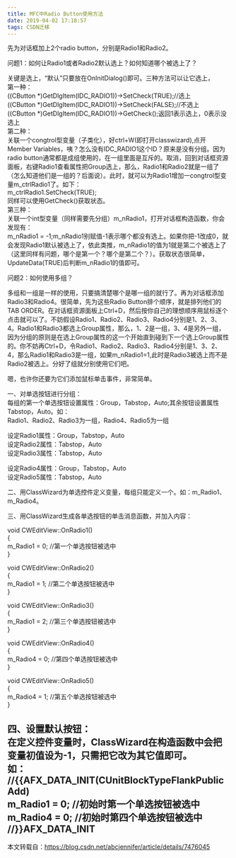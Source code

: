 ```yaml
---
title: MFC中Radio Button使用方法
date: 2019-04-02 17:18:57
tags: CSDN迁移
---
```

   先为对话框加上2个radio button，分别是Radio1和Radio2。

 问题1：如何让Radio1或者Radio2默认选上？如何知道哪个被选上了？

 关键是选上，“默认”只要放在OnInitDialog()即可。三种方法可以让它选上，  
 第一种：  
 ((CButton *)GetDlgItem(IDC_RADIO1))->SetCheck(TRUE);//选上  
 ((CButton *)GetDlgItem(IDC_RADIO1))->SetCheck(FALSE);//不选上  
 ((CButton *)GetDlgItem(IDC_RADIO1))->GetCheck();返回1表示选上，0表示没选上  
 第二种：  
 关联一个congtrol型变量（子类化），好ctrl+W(即打开classwizard),点开 Member Variables，咦？怎么没有IDC_RADIO1这个ID？原来是没有分组。因为radio button通常都是成组使用的，在一组里面是互斥的。取消，回到对话框资源面板，右键Radio1查看属性把Group选上，那么，Radio1和Radio2就是一组了（怎么知道他们是一组的？后面说）。此时，就可以为Radio1增加一congtrol型变量m_ctrlRadio1了。如下：  
 m_ctrlRadio1.SetCheck(TRUE);  
 同样可以使用GetCheck()获取状态。  
 第三种：  
 关联一个int型变量（同样需要先分组）m_nRadio1，打开对话框构造函数，你会发现有：  
 m_nRadio1 = -1;m_nRadio1别赋值-1表示哪个都没有选上。如果你把-1改成0，就会发现Radio1默认被选上了，依此类推，m_nRadio1的值为1就是第二个被选上了（这里同样有问题，哪个是第一个？哪个是第二个？）。获取状态很简单，UpdateData(TRUE)后判断m_nRadio1的值即可。

 问题2：如何使用多组？

 多组和一组是一样的使用，只要搞清楚哪个是哪一组的就行了。再为对话框添加Radio3和Radio4。很简单，先为这些Radio Button排个顺序，就是排列他们的TAB ORDER。在对话框资源面板上Ctrl+D，然后按你自己的理想顺序用鼠标逐个点击就可以了。不妨假设Radio1、Radio2、Radio3、Radio4分别是1、2、3、4。Radio1和Radio3都选上Group属性，那么，1、2是一组，3、4是另外一组，因为分组的原则是在选上Group属性的这一个开始直到碰到下一个选上Group属性的。你不妨再Ctrl+D，令Radio1、Radio2、Radio3、Radio4分别是1、3、2、4，那么Radio1和Radio3是一组，如果m_nRadio1=1,此时是Radio3被选上而不是Radio2被选上。分好了组就分别使用它们吧。

 嗯，也许你还要为它们添加鼠标单击事件，非常简单。

 一、对单选按钮进行分组：  
 每组的第一个单选按钮设置属性：Group，Tabstop，Auto;其余按钮设置属性Tabstop，Auto。如：  
 Radio1、Radio2、Radio3为一组，Radio4、Radio5为一组

 设定Radio1属性：Group，Tabstop，Auto  
 设定Radio2属性：Tabstop，Auto  
 设定Radio3属性：Tabstop，Auto

 设定Radio4属性：Group，Tabstop，Auto  
 设定Radio5属性：Tabstop，Auto

 二、用ClassWizard为单选控件定义变量，每组只能定义一个。如：m_Radio1、m_Radio4。

 三、用ClassWizard生成各单选按钮的单击消息函数，并加入内容：

 void CWEditView::OnRadio1()   
 {  
 m_Radio1 = 0; //第一个单选按钮被选中  
 }

 void CWEditView::OnRadio2()   
 {  
 m_Radio1 = 1; //第二个单选按钮被选中  
 }

 void CWEditView::OnRadio3()   
 {  
 m_Radio1 = 2; //第三个单选按钮被选中  
 }

 void CWEditView::OnRadio4()   
 {  
 m_Radio4 = 0; //第四个单选按钮被选中  
 }

 void CWEditView::OnRadio5()   
 {  
 m_Radio4 = 1; //第五个单选按钮被选中  
 }

 四、设置默认按钮：  
 在定义控件变量时，ClassWizard在构造函数中会把变量初值设为-1，只需把它改为其它值即可。  
 如：  
 //{{AFX_DATA_INIT(CUnitBlockTypeFlankPublicAdd)  
 m_Radio1 = 0; //初始时第一个单选按钮被选中  
 m_Radio4 = 0; //初始时第四个单选按钮被选中  
 //}}AFX_DATA_INIT  
 ---------------------   
  
 本文转载自：https://blog.csdn.net/abcjennifer/article/details/7476045   
 

   
 